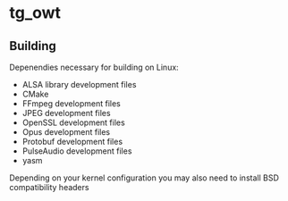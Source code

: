 # tg_owt

## Building

Depenendies necessary for building on Linux:

 - ALSA library development files
 - CMake
 - FFmpeg development files
 - JPEG development files
 - OpenSSL development files
 - Opus development files
 - Protobuf development files
 - PulseAudio development files
 - yasm
 
 Depending on your kernel configuration you may also need to install BSD compatibility headers
